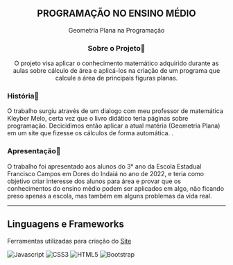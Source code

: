 <div align="center">
  <h2>PROGRAMAÇÃO NO ENSINO MÉDIO</h2>
  <p>Geometria Plana na Programação</p>
  
  <h3>Sobre o Projeto🚀</h3>
  <p>O projeto visa aplicar o conhecimento matemático adquirido durante as aulas sobre cálculo de área e aplicá-los na criação de um programa que calcule a área de principais figuras planas.</p>
</div>

<h3>História🚀</h3>
  <p>O trabalho surgiu através de um dialogo com meu professor de matemática Kleyber Melo, certa vez que o livro didático teria páginas sobre programação. Decicidimos então aplicar a atual matéria (Geometria Plana) em um site que fizesse os cálculos de forma automática. .</p>
</div>

<h3>Apresentação🚀</h3>
  <p>O trabalho foi apresentado aos alunos do 3° ano da Escola Estadual Francisco Campos em Dores do Indaiá no ano de 2022, e teria como objetivo criar interesse dos alunos para área e provar que os conhecimentos do ensino médio podem ser aplicados em algo, não ficando preso apenas a escola, mas também em alguns problemas da vida real.</p>
</div>

----

## Linguagens e Frameworks

Ferramentas utilizadas para criação do [Site](https//:www.geometriaplana.vercel.app)

![Javascript](https://img.shields.io/badge/JavaScript-323330?style=for-the-badge&logo=javascript&logoColor=F7DF1E)
![CSS3](https://img.shields.io/badge/CSS3-1572B6?style=for-the-badge&logo=css3&logoColor=white)
![HTML5](https://img.shields.io/badge/HTML5-E34F26?style=for-the-badge&logo=html5&logoColor=white)
![Bootstrap](https://img.shields.io/badge/Bootstrap-563D7C?style=for-the-badge&logo=bootstrap&logoColor=white)

